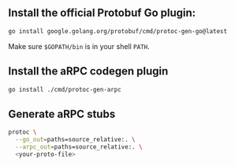 ## Install the official Protobuf Go plugin:

```bash
go install google.golang.org/protobuf/cmd/protoc-gen-go@latest
```

Make sure `$GOPATH/bin` is in your shell `PATH`.

## Install the aRPC codegen plugin

```bash
go install ./cmd/protoc-gen-arpc
```


## Generate aRPC stubs

```bash
protoc \
  --go_out=paths=source_relative:. \
  --arpc_out=paths=source_relative:. \
  <your-proto-file>
```
